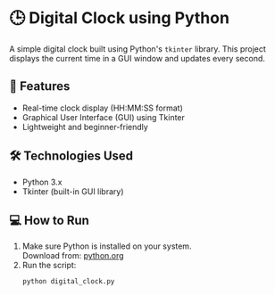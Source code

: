 # 🕒 Digital Clock using Python

A simple digital clock built using Python's `tkinter` library. This project displays the current time in a GUI window and updates every second.

## 🚀 Features
- Real-time clock display (HH:MM:SS format)
- Graphical User Interface (GUI) using Tkinter
- Lightweight and beginner-friendly

## 🛠️ Technologies Used
- Python 3.x
- Tkinter (built-in GUI library)

## 💻 How to Run
1. Make sure Python is installed on your system.  
   Download from: [python.org](https://www.python.org/downloads/)
2. Run the script:
   ```bash
   python digital_clock.py
